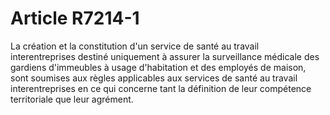 # Article R7214-1

  
La création et la constitution d'un service de santé au travail interentreprises destiné uniquement à assurer la surveillance médicale des gardiens d'immeubles à usage d'habitation et des employés de maison, sont soumises aux règles applicables aux services de santé au travail interentreprises en ce qui concerne tant la définition de leur compétence territoriale que leur agrément.
